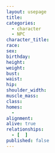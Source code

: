 ```yaml
---
layout: usepage
title: 
categories:
  - character
  - NPC
character_title: 
race: 
sex: 
birthday: 
height: 
weight: 
bust: 
waist: 
hip: 
shoulder_width: 
muscle_mass: 
class: 
homes:
  - 
alignment: 
alive: true
relationships:
  - [  ]
published: false
---
```


<!--more-->
